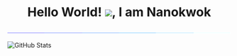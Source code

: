 <h1 align="center">Hello World! <img src="https://raw.githubusercontent.com/MartinHeinz/MartinHeinz/master/wave.gif" width="30px">, I am Nanokwok </h1>

<p  align="center">
<img src="https://github.com/hhpr98/hhpr98/blob/main/gif/barloading.gif">
  
![GitHub Stats](https://github-readme-stats.vercel.app/api?username=Nanokwok&show_icons=true&theme=radical)
